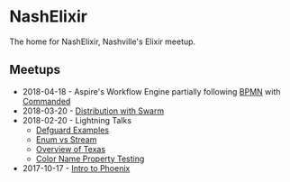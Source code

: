 # NashElixir
The home for NashElixir, Nashville's Elixir meetup.

## Meetups
* 2018-04-18 - Aspire's Workflow Engine partially following [BPMN](http://www.bpmn.org/) with [Commanded](https://github.com/commanded/commanded)
* 2018-03-20 - [Distribution with Swarm](https://github.com/BrendonPierson/distributed_elixir_demo)
* 2018-02-20 - Lightning Talks
  * [Defguard Examples](https://github.com/aoswalt/defguard-examples)
  * [Enum vs Stream](https://github.com/aoswalt/enum-vs-stream)
  * [Overview of Texas](https://github.com/dgmcguire/texas)
  * [Color Name Property Testing](https://github.com/maxbeizer/properties_yall)
* 2017-10-17 - [Intro to Phoenix](https://github.com/nash-elixir/intro-to-phoenix)
